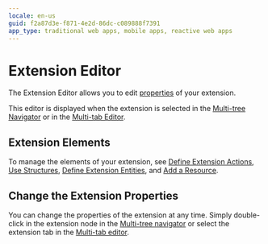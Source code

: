 ```yaml
---
locale: en-us
guid: f2a87d3e-f871-4e2d-86dc-c089888f7391
app_type: traditional web apps, mobile apps, reactive web apps
---
```


# Extension Editor

The Extension Editor allows you to edit [properties](<../element-property/extension.md>) of your extension.

This editor is displayed when the extension is selected in the [Multi-tree Navigator](<../multi-tree-navigator.md>) or in the [Multi-tab Editor](<../multi-tab-editors.md>).

## Extension Elements

To manage the elements of your extension, see [Define Extension Actions](<../../../extensibility-and-integration/integration-studio/managing-extensions/action-define.md>), [Use Structures](<../../../extensibility-and-integration/integration-studio/managing-extensions/structure-define.md>), [Define Extension Entities](<../../../extensibility-and-integration/integration-studio/managing-extensions/entity-define.md>), and [Add a Resource](<../../../extensibility-and-integration/integration-studio/managing-extensions/resource-define.md>).

## Change the Extension Properties

You can change the properties of the extension at any time. Simply double-click in the extension node in the [Multi-tree navigator](<../workspace.md>) or select the extension tab in the [Multi-tab editor](<../workspace.md>).
